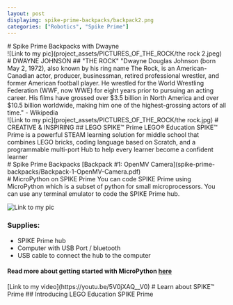 ```yaml
---
layout: post
displayimg: spike-prime-backpacks/backpack2.png
categories: ["Robotics", "Spike Prime"]
---
```



<div class="site_title" markdown="1">
# Spike Prime Backpacks with Dwayne
</div>

<div class="free_write" markdown="1">
![Link to my pic](project_assets/PICTURES_OF_THE_ROCK/the rock 2.jpeg)
# DWAYNE JOHNSON
## "THE ROCK"
"Dwayne Douglas Johnson (born May 2, 1972), also known by his ring name The Rock, is an American-Canadian actor, producer, businessman, retired professional wrestler, and former American football player. He wrestled for the World Wrestling Federation (WWF, now WWE) for eight years prior to pursuing an acting career. His films have grossed over $3.5 billion in North America and over $10.5 billion worldwide, making him one of the highest-grossing actors of all time." - Wikipedia </div>

<div class="image_text_overlay" markdown="1">
![Link to my pic](project_assets/PICTURES_OF_THE_ROCK/the rock.jpg)
# CREATIVE & INSPIRING
## LEGO SPIKE™ Prime
LEGO® Education SPIKE™ Prime is a powerful STEAM learning solution for middle school that combines LEGO bricks, coding language based on Scratch, and a programmable multi-port Hub to help every learner become a confident learner
</div>


<div class="document" markdown="1">
# Spike Prime Backpacks
[Backpack #1: OpenMV Camera](spike-prime-backpacks/Backpack-1-OpenMV-Camera.pdf)
</div>

<div class="free_write" markdown="1">
# MicroPython on SPIKE Prime
You can code SPIKE Prime using MicroPython which is a subset of python for small microprocessors.
You can use any terminal emulator to code the SPIKE Prime hub.

![Link to my pic](spike-prime-backpacks/spike_1.png)

### Supplies:

- SPIKE Prime hub
- Computer with USB Port / bluetooth
- USB cable to connect the hub to the computer

#### Read more about getting started with MicroPython [here](https://ceeoinnovations.github.io/SPIKEPrimeBackpacks.html)
</div>

<div class="video_text_overlay" markdown="1">
[Link to my video](https://youtu.be/5V0jXAQ__V0)
# Learn about SPIKE™ Prime
## Introducing LEGO Education SPIKE Prime
</div>
